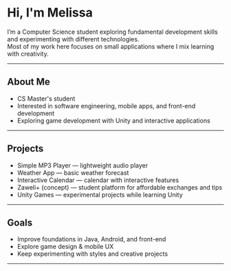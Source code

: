 # Hi, I'm Melissa  

I’m a Computer Science student exploring fundamental development skills and experimenting with different technologies.  
Most of my work here focuses on small applications where I mix learning with creativity.  

---

## About Me
- CS Master's student  
- Interested in software engineering, mobile apps, and front-end development  
- Exploring game development with Unity and interactive applications  

---

## Projects
- Simple MP3 Player — lightweight audio player  
- Weather App — basic weather forecast  
- Interactive Calendar — calendar with interactive features  
- Zaweli+ (concept) — student platform for affordable exchanges and tips  
- Unity Games — experimental projects while learning Unity  

---

## Goals
- Improve foundations in Java, Android, and front-end  
- Explore game design & mobile UX  
- Keep experimenting with styles and creative projects  

---
